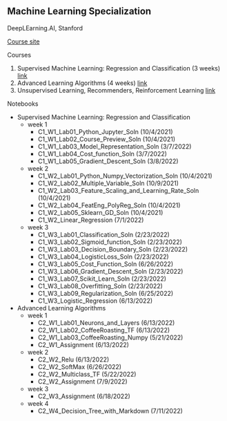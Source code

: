 ## Machine Learning Specialization
DeepLEarning.AI, Stanford

[Course site](https://www.coursera.org/specializations/machine-learning-introduction)

Courses
1. Supervised Machine Learning: Regression and Classification (3 weeks) [link](https://www.coursera.org/learn/machine-learning)
2. Advanced Learning Algorithms (4 weeks) [link](https://www.coursera.org/learn/advanced-learning-algorithms)
3. Unsupervised Learning, Recommenders, Reinforcement Learning [link](https://www.coursera.org/learn/unsupervised-learning-recommenders-reinforcement-learning)

Notebooks
- Supervised Machine Learning: Regression and Classification
    - week 1
        - C1_W1_Lab01_Python_Jupyter_Soln (10/4/2021)
        - C1_W1_Lab02_Course_Preview_Soln (10/4/2021)
        - C1_W1_Lab03_Model_Representation_Soln (3/7/2022)
        - C1_W1_Lab04_Cost_function_Soln (3/7/2022)
        - C1_W1_Lab05_Gradient_Descent_Soln (3/8/2022)
    - week 2
        - C1_W2_Lab01_Python_Numpy_Vectorization_Soln (10/4/2021)
        - C1_W2_Lab02_Multiple_Variable_Soln (10/9/2021)
        - C1_W2_Lab03_Feature_Scaling_and_Learning_Rate_Soln (10/4/2021)
        - C1_W2_Lab04_FeatEng_PolyReg_Soln (10/4/2021)
        - C1_W2_Lab05_Sklearn_GD_Soln (10/4/2021)
        - C1_W2_Linear_Regression (7/1/2022)
    - week 3
        - C1_W3_Lab01_Classification_Soln (2/23/2022)
        - C1_W3_Lab02_Sigmoid_function_Soln (2/23/2022)
        - C1_W3_Lab03_Decision_Boundary_Soln (2/23/2022)
        - C1_W3_Lab04_LogisticLoss_Soln (2/23/2022)
        - C1_W3_Lab05_Cost_Function_Soln  (6/26/2022)
        - C1_W3_Lab06_Gradient_Descent_Soln (2/23/2022)
        - C1_W3_Lab07_Scikit_Learn_Soln (2/23/2022)
        - C1_W3_Lab08_Overfitting_Soln (2/23/2022)
        - C1_W3_Lab09_Regularization_Soln  (6/25/2022)
        - C1_W3_Logistic_Regression (6/13/2022)
- Advanced Learning Algorithms
    - week 1
        - C2_W1_Lab01_Neurons_and_Layers (6/13/2022)
        - C2_W1_Lab02_CoffeeRoasting_TF (6/13/2022)
        - C2_W1_Lab03_CoffeeRoasting_Numpy (5/21/2022)
        - C2_W1_Assignment (6/13/2022)
    - week 2
        - C2_W2_Relu (6/13/2022)
        - C2_W2_SoftMax (6/26/2022)
        - C2_W2_Multiclass_TF (5/22/2022)
        - C2_W2_Assignment (7/9/2022)
    - week 3
        - C2_W3_Assignment (6/18/2022)
    - week 4
        - C2_W4_Decision_Tree_with_Markdown (7/11/2022)

